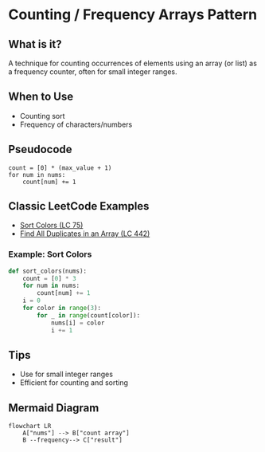 # Counting / Frequency Arrays Pattern

## What is it?
A technique for counting occurrences of elements using an array (or list) as a frequency counter, often for small integer ranges.

## When to Use
- Counting sort
- Frequency of characters/numbers

## Pseudocode
```text
count = [0] * (max_value + 1)
for num in nums:
    count[num] += 1
```

## Classic LeetCode Examples
- [Sort Colors (LC 75)](https://leetcode.com/problems/sort-colors/)
- [Find All Duplicates in an Array (LC 442)](https://leetcode.com/problems/find-all-duplicates-in-an-array/)

### Example: Sort Colors
```python
def sort_colors(nums):
    count = [0] * 3
    for num in nums:
        count[num] += 1
    i = 0
    for color in range(3):
        for _ in range(count[color]):
            nums[i] = color
            i += 1
```

## Tips
- Use for small integer ranges
- Efficient for counting and sorting

## Mermaid Diagram

```mermaid
flowchart LR
    A["nums"] --> B["count array"]
    B --frequency--> C["result"]
```
